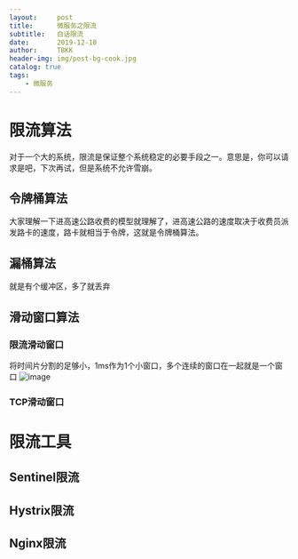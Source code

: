 ```yaml
---
layout:     post
title:      微服务之限流
subtitle:   白话限流
date:       2019-12-10
author:     TBKK
header-img: img/post-bg-cook.jpg
catalog: true
tags:
    - 微服务
---
```


# 限流算法
对于一个大的系统，限流是保证整个系统稳定的必要手段之一。意思是，你可以请求是吧，下次再试，但是系统不允许雪崩。

## 令牌桶算法
大家理解一下进高速公路收费的模型就理解了，进高速公路的速度取决于收费员派发路卡的速度，路卡就相当于令牌，这就是令牌桶算法。

## 漏桶算法

就是有个缓冲区，多了就丢弃

## 滑动窗口算法
### 限流滑动窗口
将时间片分割的足够小，1ms作为1个小窗口，多个连续的窗口在一起就是一个窗口
![image](http://www.qinxinfeng.com/img/others/windows-1.jpg)

### TCP滑动窗口

# 限流工具
## Sentinel限流
## Hystrix限流
## Nginx限流
